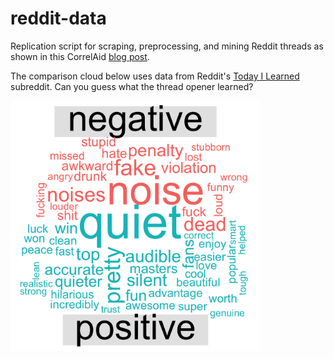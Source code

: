 # reddit-data
Replication script for scraping, preprocessing, and mining Reddit threads as shown in this CorrelAid [blog post](https://correlaid.org/blog/scraping-reddit/).

The comparison cloud below uses data from Reddit's [Today I Learned](https://www.reddit.com/r/todayilearned/) subreddit. Can you guess what the thread opener learned?

<img src = "https://raw.githubusercontent.com/lhehnke/reddit-data/master/img/wordcloud.png" alt = "Comparison cloud" width = "400"/>
